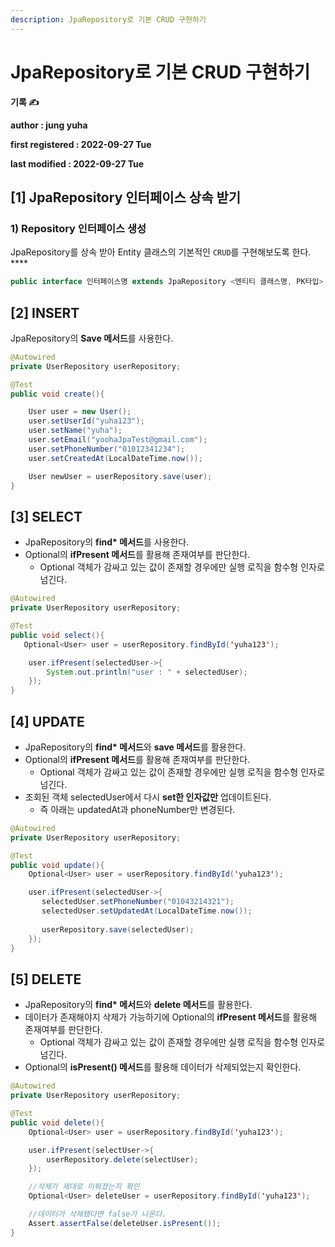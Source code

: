 ```yaml
---
description: JpaRepository로 기본 CRUD 구현하기
---
```


# JpaRepository로 기본 CRUD 구현하기

**기록 ✍️**

**author : jung yuha**

**first registered : 2022-09-27 Tue**

**last modified : 2022-09-27 Tue**

## \[1] JpaRepository 인터페이스 상속 받기

### **1) Repository 인터페이스 생성**

JpaRepository를 상속 받아 Entity 클래스의 기본적인 `CRUD`를 구현해보도록 한다. ****&#x20;

```java
public interface 인터페이스명 extends JpaRepository <엔티티 클래스명, PK타입>
```

## \[**2**] INSERT

JpaRepository의 **Save 메서드**를 사용한다.

```java
@Autowired
private UserRepository userRepository;

@Test
public void create(){

    User user = new User();
    user.setUserId("yuha123");
    user.setName("yuha");
    user.setEmail("yoohaJpaTest@gmail.com");
    user.setPhoneNumber("01012341234");
    user.setCreatedAt(LocalDateTime.now());

    User newUser = userRepository.save(user);
}
```

## \[3] SELECT

* JpaRepository의 **find\* 메서드**를 사용한다.
* Optional의 **ifPresent 메서드**를 활용해 존재여부를 판단한다.
  * Optional 객체가 감싸고 있는 값이 존재할 경우에만 실행 로직을 함수형 인자로 넘긴다.

```java
@Autowired
private UserRepository userRepository;

@Test
public void select(){
   Optional<User> user = userRepository.findById('yuha123');

    user.ifPresent(selectedUser->{
        System.out.println("user : " + selectedUser);
    });
}
```



## \[4] UPDATE

* JpaRepository의 **find\* 메서드**와 **save 메서드**를 활용한다.
* Optional의 **ifPresent 메서드**를 활용해 존재여부를 판단한다.
  * Optional 객체가 감싸고 있는 값이 존재할 경우에만 실행 로직을 함수형 인자로 넘긴다.
* 조회된 객체 selectedUser에서 다시 **set한 인자값만** 업데이트된다.
  * 즉 아래는 updatedAt과 phoneNumber만 변경된다.

```java
@Autowired
private UserRepository userRepository;

@Test
public void update(){
    Optional<User> user = userRepository.findById('yuha123');

    user.ifPresent(selectedUser->{
       selectedUser.setPhoneNumber("01043214321");
       selectedUser.setUpdatedAt(LocalDateTime.now());
       
       userRepository.save(selectedUser);
    });
}
```



## \[5] DELETE

* JpaRepository의 **find\* 메서드**와 **delete 메서드**를 활용한다.
* 데이터가 존재해야지 삭제가 가능하기에 Optional의 **ifPresent 메서드**를 활용해 존재여부를 판단한다.
  * Optional 객체가 감싸고 있는 값이 존재할 경우에만 실행 로직을 함수형 인자로 넘긴다.
* Optional의 **isPresent() 메서드**를 활용해 데이터가 삭제되었는지 확인한다.

```java
@Autowired
private UserRepository userRepository;

@Test
public void delete(){
    Optional<User> user = userRepository.findById('yuha123');

    user.ifPresent(selectUser->{
        userRepository.delete(selectUser);
    });

    //삭제가 제대로 이뤄졌는지 확인
    Optional<User> deleteUser = userRepository.findById('yuha123');

    //데이터가 삭제됐다면 false가 나온다.
    Assert.assertFalse(deleteUser.isPresent());
}
```
